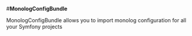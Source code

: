 #**MonologConfigBundle**

MonologConfigBundle allows you to import monolog configuration for all your Symfony projects